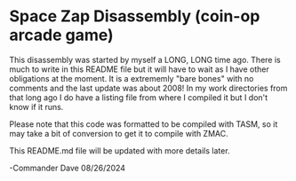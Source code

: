 # Space Zap Disassembly (coin-op arcade game)

This disassembly was started by myself a LONG, LONG time ago. There is much to write in this README file but it will have to wait as I have other obligations at the moment.
It is a extrememly "bare bones" with no comments and the last update was about 2008! In my work directories from that long ago I do have a listing file from where I compiled it but I don't know if it runs. 

Please note that this code was formatted to be compiled with TASM, so it may take a bit of conversion to get it to compile with ZMAC.

This README.md file will be updated with more details later.

-Commander Dave 08/26/2024
